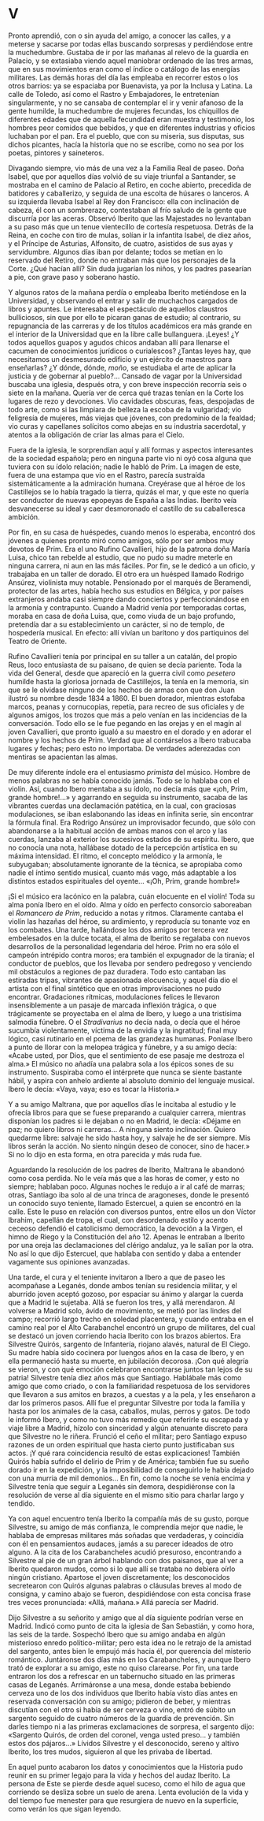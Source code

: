 # V

Pronto aprendió, con o sin ayuda del amigo, a conocer las calles, y a meterse
y sacarse por todas ellas buscando sorpresas y perdiéndose entre la
muchedumbre. Gustaba de ir por las mañanas al relevo de la guardia en Palacio,
y se extasiaba viendo aquel maniobrar ordenado de las tres armas, que en sus
movimientos eran como el índice o catálogo de las energías militares. Las demás
horas del día las empleaba en recorrer estos o los otros barrios: ya se
espaciaba por Buenavista, ya por la Inclusa y Latina. La calle de Toledo, así
como el Rastro y Embajadores, le entretenían singularmente, y no se cansaba de
contemplar el ir y venir afanoso de la gente humilde, la muchedumbre de mujeres
fecundas, los chiquillos de diferentes edades que de aquella fecundidad eran
muestra y testimonio, los hombres peor comidos que bebidos, y que en diferentes
industrias y oficios luchaban por el pan. Era el pueblo, que con su miseria,
sus disputas, sus dichos picantes, hacía la historia que no se escribe, como no
sea por los poetas, pintores y saineteros.

Divagando siempre, vio más de una vez a la Familia Real de paseo. Doña Isabel,
que por aquellos días volvió de su viaje triunfal a Santander, se mostraba en
el camino de Palacio al Retiro, en coche abierto, precedida de batidores
y caballerizo, y seguida de una escolta de húsares o lanceros. A su izquierda
llevaba Isabel al Rey don Francisco: ella con inclinación de cabeza, él con un
sombrerazo, contestaban al frío saludo de la gente que discurría por las
aceras. Observó Iberito que las Majestades no levantaban a su paso más que un
tenue vientecillo de cortesía respetuosa. Detrás de la Reina, en coche con tiro
de mulas, solían ir la infantita Isabel, de diez años, y el Príncipe de
Asturias, Alfonsito, de cuatro, asistidos de sus ayas y servidumbre. Algunos
días iban por delante; todos se metían en lo reservado del Retiro, donde no
entraban más que los personajes de la Corte. ¿Qué hacían allí? Sin duda
jugarían los niños, y los padres pasearían a pie, con grave paso y soberano
hastío.

Y algunos ratos de la mañana perdía o empleaba Iberito metiéndose en la
Universidad, y observando el entrar y salir de muchachos cargados de libros
y apuntes. Le interesaba el espectáculo de aquellos claustros bulliciosos, sin
que por ello te picaran ganas de estudio; al contrario, su repugnancia de las
carreras y de los títulos académicos era más grande en el interior de la
Universidad que en la libre calle bullanguera. ¡Leyes! ¿Y todos aquellos guapos
y agudos chicos andaban allí para llenarse el cacumen de conocimientos
jurídicos o curialescos? ¿Tantas leyes hay, que necesitamos un desmesurado
edificio y un ejército de maestros para enseñarlas? ¿Y dónde, dónde, *moño*, se
estudiaba el arte de aplicar la justicia y de gobernar al pueblo?... Cansado de
vagar por la Universidad buscaba una iglesia, después otra, y con breve
inspección recorría seis o siete en la mañana. Quería ver de cerca qué trazas
tenían en la Corte los lugares de rezo y devociones. Vio cavidades obscuras,
feas, despojadas de todo arte, como si las limpiara de belleza la escoba de la
vulgaridad; vio feligresía de mujeres, más viejas que jóvenes, con predominio
de la fealdad; vio curas y capellanes solícitos como abejas en su industria
sacerdotal, y atentos a la obligación de criar las almas para el Cielo.

Fuera de la iglesia, le sorprendían aquí y allí formas y aspectos interesantes
de la sociedad española; pero en ninguna parte vio ni oyó cosa alguna que
tuviera con su ídolo relación; nadie le habló de Prim. La imagen de este, fuera
de una estampa que vio en el Rastro, parecía sustraída sistemáticamente a la
admiración humana. Creyérase que al héroe de los Castillejos se lo había
tragado la tierra, quizás el mar, y que este no quería ser conductor de nuevas
epopeyas de España a las Indias. Iberito veía desvanecerse su ideal y caer
desmoronado el castillo de su caballeresca ambición.

Por fin, en su casa de huéspedes, cuando menos lo esperaba, encontró dos
jóvenes a quienes pronto miró como amigos, sólo por ser ambos muy devotos de
Prim. Era el uno Rufino Cavallieri, hijo de la patrona doña María Luisa, chico
tan rebelde al estudio, que no pudo su madre meterle en ninguna carrera, ni aun
en las más fáciles. Por fin, se le dedicó a un oficio, y trabajaba en un taller
de dorado. El otro era un huésped llamado Rodrigo Ansúrez, violinista muy
notable. Pensionado por el marqués de Beramendi, protector de las artes, había
hecho sus estudios en Bélgica, y por países extranjeros andaba casi siempre
dando conciertos y perfeccionándose en la armonía y contrapunto. Cuando
a Madrid venía por temporadas cortas, moraba en casa de doña Luisa, que, como
viuda de un bajo profundo, pretendía dar a su establecimiento un carácter, si
no de templo, de hospedería musical. En efecto: allí vivían un barítono y dos
partiquinos del Teatro de Oriente.

Rufino Cavallieri tenía por principal en su taller a un catalán, del propio
Reus, loco entusiasta de su paisano, de quien se decía pariente. Toda la vida
del General, desde que apareció en la guerra civil como *pesetero* humilde
hasta la gloriosa jornada de Castillejos, la tenía en la memoria, sin que se le
olvidase ninguno de los hechos de armas con que don Juan ilustró su nombre
desde 1834 a 1860. El buen dorador, mientras estofaba marcos, peanas
y cornucopias, repetía, para recreo de sus oficiales y de algunos amigos, los
trozos que más a pelo venían en las incidencias de la conversación. Todo ello
se le fue pegando en las orejas y en el magín al joven Cavallieri, que pronto
igualó a su maestro en el dorado y en adorar el nombre y los hechos de Prim.
Verdad que al contárselos a Ibero trabucaba lugares y fechas; pero esto no
importaba. De verdades aderezadas con mentiras se apacientan las almas.

De muy diferente índole era el entusiasmo *primista* del músico. Hombre de
menos palabras no se había conocido jamás. Todo se lo hablaba con el violín.
Así, cuando Ibero mentaba a su ídolo, no decía más que «¡oh, Prim, grande
hombre!...» y agarrando en seguida su instrumento, sacaba de las vibrantes
cuerdas una declamación patética, en la cual, con graciosas modulaciones, se
iban eslabonando las ideas en infinita serie, sin encontrar la fórmula final.
Era Rodrigo Ansúrez un improvisador fecundo, que sólo con abandonarse a la
habitual acción de ambas manos con el arco y las cuerdas, lanzaba al exterior
los sucesivos estados de su espíritu. Ibero, que no conocía una nota, hallábase
dotado de la percepción artística en su máxima intensidad. El ritmo, el
concepto melódico y la armonía, le subyugaban; absolutamente ignorante de la
técnica, se apropiaba como nadie el íntimo sentido musical, cuanto más vago,
más adaptable a los distintos estados espirituales del oyente... «¡Oh, Prim,
grande hombre!»

¡Si el músico era lacónico en la palabra, cuán elocuente en el violín! Toda su
alma ponía Ibero en el oído. Alma y oído en perfecto consorcio saboreaban el
*Romancero de Prim*, reducido a notas y ritmos. Claramente cantaba el violín
las hazañas del héroe, su ardimiento, y reproducía su tonante voz en los
combates. Una tarde, hallándose los dos amigos por tercera vez embelesados en
la dulce tocata, el alma de Iberito se regalaba con nuevos desarrollos de la
personalidad legendaria del héroe. Prim no era sólo el campeón intrépido contra
moros; era también el expugnador de la tiranía; el conductor de pueblos, que
los llevaba por sendero pedregoso y venciendo mil obstáculos a regiones de paz
duradera. Todo esto cantaban las estiradas tripas, vibrantes de apasionada
elocuencia, y aquel día dio el artista con el final sintético que en otras
improvisaciones no pudo encontrar. Gradaciones rítmicas, modulaciones felices
le llevaron insensiblemente a un pasaje de marcada inflexión trágica, o que
trágicamente se proyectaba en el alma de Ibero, y luego a una tristísima
salmodia fúnebre. O el *Stradivarius* no decía nada, o decía que el héroe
sucumbía violentamente, víctima de la envidia y la ingratitud; final muy
lógico, casi rutinario en el poema de las grandezas humanas. Poníase Ibero
a punto de llorar con la melopea trágica y fúnebre, y a su amigo decía: «Acabe
usted, por Dios, que el sentimiento de ese pasaje me destroza el alma.» El
músico no añadía una palabra sola a los épicos sones de su instrumento.
Suspiraba como el intérprete que nunca se siente bastante hábil, y aspira con
anhelo ardiente al absoluto dominio del lenguaje musical. Ibero le decía:
«Vaya, vaya; eso es tocar la Historia.»

Y a su amigo Maltrana, que por aquellos días le incitaba al estudio y le
ofrecía libros para que se fuese preparando a cualquier carrera, mientras
disponían los padres si le dejaban o no en Madrid, le decía: «Déjame en paz; no
quiero libros ni carreras... A ninguna siento inclinación. Quiero quedarme
libre: salvaje he sido hasta hoy, y salvaje he de ser siempre. Mis libros serán
la acción. No siento ningún deseo de conocer, sino de hacer.» Si no lo dijo en
esta forma, en otra parecida y más ruda fue.

Aguardando la resolución de los padres de Iberito, Maltrana le abandonó como
cosa perdida. No le veía más que a las horas de comer, y esto no siempre;
hablaban poco. Algunas noches le redujo a ir al café de marras; otras, Santiago
iba solo al de una trinca de aragoneses, donde le presentó un conocido suyo
teniente, llamado Estercuel, a quien se encontró en la calle. Este le puso en
relación con diversos puntos, entre ellos un don Víctor Ibrahim, capellán de
tropa, el cual, con desordenado estilo y acento ceceoso defendió el catolicismo
democrático, la devoción a la Virgen, el himno de Riego y la Constitución del
año 12. Apenas le entraban a Iberito por una oreja las declamaciones del
clérigo andaluz, ya le salían por la otra. No así lo que dijo Estercuel, que
hablaba con sentido y daba a entender vagamente sus opiniones avanzadas.

Una tarde, el cura y el teniente invitaron a Ibero a que de paseo les
acompañase a Leganés, donde ambos tenían su residencia militar, y el aburrido
joven aceptó gozoso, por espaciar su ánimo y alargar la cuerda que a Madrid le
sujetaba. Allá se fueron los tres, y allá merendaron. Al volverse a Madrid
solo, ávido de movimiento, se metió por las lindes del campo; recorrió largo
trecho en soledad placentera, y cuando entraba en el camino real por el Alto
Carabanchel encontró un grupo de militares, del cual se destacó un joven
corriendo hacia Iberito con los brazos abiertos. Era Silvestre Quirós, sargento
de Infantería, riojano alavés, natural de El Ciego. Su madre había sido
cocinera por luengos años en la casa de Ibero, y en ella permaneció hasta su
muerte, en jubilación decorosa. ¡Con qué alegría se vieron, y con qué emoción
celebraron encontrarse juntos tan lejos de su patria! Silvestre tenía diez años
más que Santiago. Hablábale más como amigo que como criado, o con la
familiaridad respetuosa de los servidores que llevaron a sus amitos en brazos,
a cuestas y a la pela, y les enseñaron a dar los primeros pasos. Allí fue el
preguntar Silvestre por toda la familia y hasta por los animales de la casa,
caballos, mulas, perros y gatos. De todo le informó Ibero, y como no tuvo más
remedio que referirle su escapada y viaje libre a Madrid, hízolo con sinceridad
y algún atenuante discreto para que Silvestre no le riñera. Frunció el ceño el
militar; pero Santiago expuso razones de un orden espiritual que hasta cierto
punto justificaban sus actos. ¡Y qué rara coincidencia resultó de estas
explicaciones! También Quirós había sufrido el delirio de Prim y de América;
también fue su sueño dorado ir en la expedición, y la imposibilidad de
conseguirlo le había dejado con una murria de mil demonios... En fin, como la
noche se venía encima y Silvestre tenía que seguir a Leganés sin demora,
despidiéronse con la resolución de verse al día siguiente en el mismo sitio
para charlar largo y tendido.

Ya con aquel encuentro tenía Iberito la compañía más de su gusto, porque
Silvestre, su amigo de más confianza, le comprendía mejor que nadie, le hablaba
de empresas militares más soñadas que verdaderas, y coincidía con él en
pensamientos audaces, jamás a su parecer ideados de otro alguno. A la cita de
los Carabancheles acudió presuroso, encontrando a Silvestre al pie de un gran
árbol hablando con dos paisanos, que al ver a Iberito quedaron mudos, como si
lo que allí se trataba no debiera oírlo ningún cristiano. Apartose el joven
discretamente; los desconocidos secretearon con Quirós algunas palabras
o cláusulas breves al modo de consigna, y camino abajo se fueron, despidiéndose
con esta concisa frase tres veces pronunciada: «Allá, mañana.»  Allá parecía
ser Madrid.

Dijo Silvestre a su señorito y amigo que al día siguiente podrían verse en
Madrid. Indicó como punto de cita la iglesia de San Sebastián, y como hora, las
seis de la tarde. Sospechó Ibero que su amigo andaba en algún misterioso enredo
político-militar; pero esta idea no le retrajo de la amistad del sargento,
antes bien le empujó más hacia él, por querencia del misterio romántico.
Juntáronse dos días más en los Carabancheles, y aunque Ibero trató de explorar
a su amigo, este no quiso clarearse. Por fin, una tarde entraron los dos
a refrescar en un tabernucho situado en las primeras casas de Leganés.
Arrimáronse a una mesa, donde estaba bebiendo cerveza uno de los dos individuos
que Iberito había visto días antes en reservada conversación con su amigo;
pidieron de beber, y mientras discutían con el otro si había de ser cerveza
o vino, entró de súbito un sargento seguido de cuatro números de la guardia de
prevención. Sin darles tiempo ni a las primeras exclamaciones de sorpresa, el
sargento dijo: «Sargento Quirós, de orden del coronel, venga usted preso...
y también estos dos pájaros...» Lívidos Silvestre y el desconocido, sereno
y altivo Iberito, los tres mudos, siguieron al que les privaba de libertad.

En aquel punto acabaron los datos y conocimientos que la Historia pudo reunir
en su primer legajo para la vida y hechos del audaz Iberito. La persona de Este
se pierde desde aquel suceso, como el hilo de agua que corriendo se desliza
sobre un suelo de arena. Lenta evolución de la vida y del tiempo fue menester
para que resurgiera de nuevo en la superficie, como verán los que sigan
leyendo.

